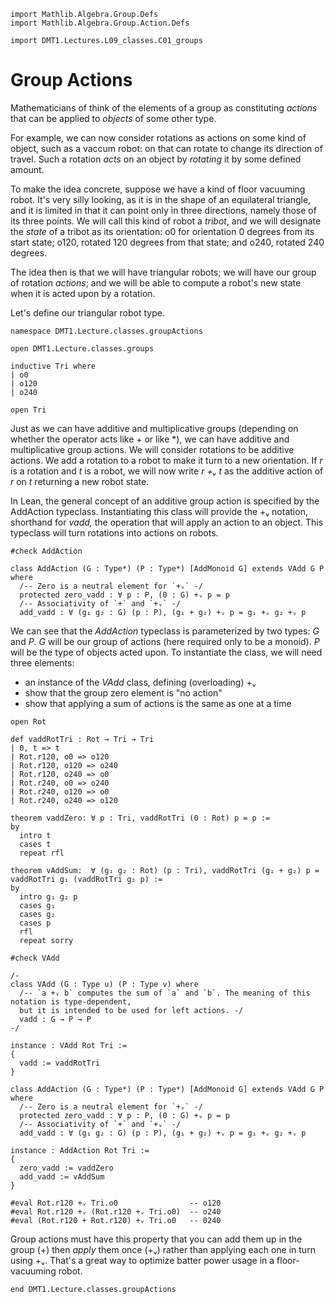 ```lean
import Mathlib.Algebra.Group.Defs
import Mathlib.Algebra.Group.Action.Defs

import DMT1.Lectures.L09_classes.C01_groups
```


<!-- toc -->

<!-- toc -->
# Group Actions

Mathematicians of think of the elements of a group as
constituting *actions* that can be applied to *objects*
of some other type.

For example, we can now consider rotations as actions
on some kind of object, such as a vaccum robot: on that
can rotate to change its direction of travel. Such a
rotation *acts* on an object by *rotating* it by some
defined amount.

To make the idea concrete, suppose we have a kind of
floor vacuuming robot. It's very silly looking, as it
is in the shape of an equilateral triangle, and it is
limited in that it can point only in three directions,
namely those of its three points. We will call this kind
of robot a *tribot*, and we will designate the *state*
of a tribot as its orientation: o0 for orientation 0
degrees from its start state; o120, rotated 120 degrees
from that state; and o240, rotated 240 degrees.

The idea then is that we will have triangular robots;
we will have our group of rotation *actions*; and we
will be able to compute a robot's new state when it is
acted upon by a rotation.

Let's define our triangular robot type.

```lean
namespace DMT1.Lecture.classes.groupActions

open DMT1.Lecture.classes.groups

inductive Tri where
| o0
| o120
| o240

open Tri
```


Just as we can have additive and multiplicative groups
(depending on whether the operator acts like + or like
*), we can have additive and multiplicative group actions.
We will consider rotations to be additive actions. We add
a rotation to a robot to make it turn to a new orientation.
If *r* is a rotation and *t* is a robot, we will now write
*r +ᵥ t* as the additive action of *r* on *t* returning a
new robot state.

In Lean, the general concept of an additive group action
is specified by the AddAction typeclass. Instantiating this
class will provide the +ᵥ notation, shorthand for *vadd,*
the operation that will apply an action to an object. This
typeclass will turn rotations into actions on robots.

```lean
#check AddAction
```

```lean
class AddAction (G : Type*) (P : Type*) [AddMonoid G] extends VAdd G P where
  /-- Zero is a neutral element for `+ᵥ` -/
  protected zero_vadd : ∀ p : P, (0 : G) +ᵥ p = p
  /-- Associativity of `+` and `+ᵥ` -/
  add_vadd : ∀ (g₁ g₂ : G) (p : P), (g₁ + g₂) +ᵥ p = g₁ +ᵥ g₂ +ᵥ p
```

We can see that the *AddAction* typeclass is parameterized by two
types: *G* and *P*. *G* will be our group of actions (here required
only to be a monoid). *P* will be the type of objects acted upon.
To instantiate the class, we will need three elements:

- an instance of the *VAdd* class, defining (overloading) +ᵥ
- show that the group zero element is "no action"
- show that applying a sum of actions is the same as one at a time

```lean
open Rot

def vaddRotTri : Rot → Tri → Tri
| 0, t => t
| Rot.r120, o0 => o120
| Rot.r120, o120 => o240
| Rot.r120, o240 => o0
| Rot.r240, o0 => o240
| Rot.r240, o120 => o0
| Rot.r240, o240 => o120

theorem vaddZero: ∀ p : Tri, vaddRotTri (0 : Rot) p = p :=
by
  intro t
  cases t
  repeat rfl

theorem vAddSum:  ∀ (g₁ g₂ : Rot) (p : Tri), vaddRotTri (g₁ + g₂) p = vaddRotTri g₁ (vaddRotTri g₂ p) :=
by
  intro g₁ g₂ p
  cases g₁
  cases g₂
  cases p
  rfl
  repeat sorry

#check VAdd

/-
class VAdd (G : Type u) (P : Type v) where
  /-- `a +ᵥ b` computes the sum of `a` and `b`. The meaning of this notation is type-dependent,
  but it is intended to be used for left actions. -/
  vadd : G → P → P
-/

instance : VAdd Rot Tri :=
{
  vadd := vaddRotTri
}
```

```lean
class AddAction (G : Type*) (P : Type*) [AddMonoid G] extends VAdd G P where
  /-- Zero is a neutral element for `+ᵥ` -/
  protected zero_vadd : ∀ p : P, (0 : G) +ᵥ p = p
  /-- Associativity of `+` and `+ᵥ` -/
  add_vadd : ∀ (g₁ g₂ : G) (p : P), (g₁ + g₂) +ᵥ p = g₁ +ᵥ g₂ +ᵥ p
```

```lean
instance : AddAction Rot Tri :=
{
  zero_vadd := vaddZero
  add_vadd := vAddSum
}

#eval Rot.r120 +ᵥ Tri.o0                -- o120
#eval Rot.r120 +ᵥ (Rot.r120 +ᵥ Tri.o0)  -- o240
#eval (Rot.r120 + Rot.r120) +ᵥ Tri.o0   -- 0240
```

Group actions must have this property that you can
add them up in the group (+) then *apply* them once
(+ᵥ) rather than applying each one in turn using +ᵥ.
That's a great way to optimize batter power usage in
a floor-vacuuming robot.

```lean
end DMT1.Lecture.classes.groupActions
```
